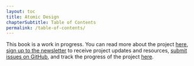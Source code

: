 ```yaml
---
layout: toc
title: Atomic Design
chapterSubtitle: Table of Contents
permalink: /table-of-contents/
---
```


This book is a work in progress. You can read more about the project [here](http://bradfrost.com/blog/post/atomic-design-book/), [sign up to the newsletter](/signup) to receive project updates and resources, [submit issues on GitHub](https://github.com/bradfrost/atomic-design/), and track the progress of the project [here](/timeline).
